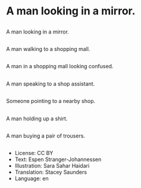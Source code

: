 # A man looking in a mirror.

##
A man looking in a mirror.

##
A man walking to a shopping mall.

##
A man in a shopping mall looking confused.

##
A man speaking to a shop assistant.

##
Someone pointing to a nearby shop.

##
A man holding up a shirt.

##
A man buying a pair of trousers.

##
* License: CC BY
* Text: Espen Stranger-Johannessen
* Illustration: Sara Sahar Haidari
* Translation: Stacey Saunders
* Language: en
